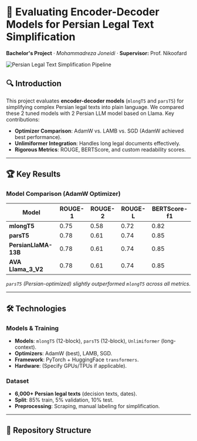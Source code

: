 # 📜 Evaluating Encoder-Decoder Models for Persian Legal Text Simplification  
**Bachelor's Project** · *Mohammadreza Joneidi* · **Supervisor:** Prof. Nikoofard  

![Persian Legal Text Simplification Pipeline](assets/pipeline.png) 

## 🔍 Introduction  
This project evaluates **encoder-decoder models** (`mlongT5` and `parsT5`) for simplifying complex Persian legal texts into plain language. We compared these 2 tuned models with 2 Persian LLM model based on Llama. Key contributions:  
- **Optimizer Comparison**: AdamW vs. LAMB vs. SGD (AdamW achieved best performance).  
- **Unlimiformer Integration**: Handles long legal documents effectively.  
- **Rigorous Metrics**: ROUGE, BERTScore, and custom readability scores.  

---

## 🏆 Key Results  

### Model Comparison (AdamW Optimizer)  
| Model       | ROUGE-1 | ROUGE-2 | ROUGE-L | BERTScore-f1 |
|-------------|---------|---------|---------|--------------| 
| **mlongT5** | 0.75    | 0.58    | 0.72    | 0.82         |   
| **parsT5**  | 0.78    | 0.61    | 0.74    | 0.85         |  
| **PersianLlaMA-13B**  | 0.78    | 0.61    | 0.74  | 0.85  | 
| **AVA Llama_3_V2**  | 0.78    | 0.61    | 0.74    | 0.85      |

*`parsT5` (Persian-optimized) slightly outperformed `mlongT5` across all metrics.*  

---

## 🛠️ Technologies  
### Models & Training  
- **Models**: `mlongT5` (12-block), `parsT5` (12-block), `Unlimiformer` (long-context).  
- **Optimizers**: AdamW (best), LAMB, SGD.  
- **Framework**: PyTorch + HuggingFace `transformers`.  
- **Hardware**: (Specify GPUs/TPUs if applicable).  

### Dataset  
- **6,000+ Persian legal texts** (decision texts, dates).  
- **Split**: 85% train, 5% validation, 10% test.  
- **Preprocessing**: Scraping, manual labeling for simplification.  

---

## 📂 Repository Structure  
